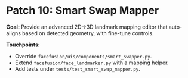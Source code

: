 # Patch 10: Smart Swap Mapper

**Goal:**
Provide an advanced 2D→3D landmark mapping editor that auto-aligns
based on detected geometry, with fine-tune controls.

**Touchpoints:**
- Override `facefusion/uis/components/smart_swapper.py`.
- Extend `facefusion/face_landmarker.py` with a mapping helper.
- Add tests under `tests/test_smart_swap_mapper.py`.

